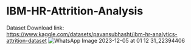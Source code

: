 # IBM-HR-Attrition-Analysis
Dataset Download link: https://www.kaggle.com/datasets/pavansubhasht/ibm-hr-analytics-attrition-dataset
![WhatsApp Image 2023-12-05 at 01 12 31_22394406](https://github.com/01Vishwa/IBM-HR-Attrition-Analysis/assets/95125690/7a9595b9-d41f-4394-bf60-3b25c5b20a12)
